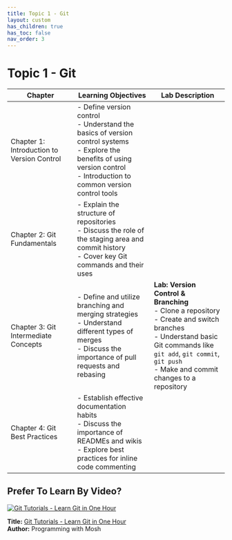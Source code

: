 ```yaml
---
title: Topic 1 - Git
layout: custom
has_children: true
has_toc: false
nav_order: 3
---
```


# Topic 1 - Git

| Chapter | Learning Objectives | Lab Description |
|---------|---------------------|-----------------|
| Chapter 1: Introduction to Version Control | - Define version control<br>- Understand the basics of version control systems<br>- Explore the benefits of using version control<br>- Introduction to common version control tools |  |
| Chapter 2: Git Fundamentals | - Explain the structure of repositories<br>- Discuss the role of the staging area and commit history<br>- Cover key Git commands and their uses |  |
| Chapter 3: Git Intermediate Concepts | - Define and utilize branching and merging strategies<br>- Understand different types of merges<br>- Discuss the importance of pull requests and rebasing | **Lab: Version Control & Branching**<br>- Clone a repository<br>- Create and switch branches<br>- Understand basic Git commands like `git add`, `git commit`, `git push`<br>- Make and commit changes to a repository |
| Chapter 4: Git Best Practices | - Establish effective documentation habits<br>- Discuss the importance of READMEs and wikis<br>- Explore best practices for inline code commenting |  |

<h2>Prefer To Learn By Video?</h2>

<a href="https://www.youtube.com/watch?v=8JJ101D3knE" target="_blank" rel="noopener noreferrer">
  <img src="https://img.youtube.com/vi/8JJ101D3knE/0.jpg" alt="Git Tutorials - Learn Git in One Hour">
</a>

<p><strong>Title:</strong> <a href="https://www.youtube.com/watch?v=8JJ101D3knE" target="_blank" rel="noopener noreferrer">Git Tutorials - Learn Git in One Hour</a><br>
<strong>Author:</strong> Programming with Mosh<br>